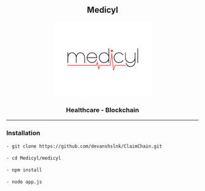 
<h2 align="center">Medicyl</h2>

<p align="center">
  <a href="" rel="noopener">
    <img max-width=300px src="./assets/logocc.png" alt="Medicyl-logo"></img></a>
</p>

<h3 align="center">Healthcare - Blockchain</h3>

------------------------------------------

### Installation

``` sh
- git clone https://github.com/devanshslnk/ClaimChain.git
```
``` sh
- cd Medicyl/medicyl
```
``` sh
- npm install
```
``` sh
- node app.js
```
